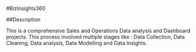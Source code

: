 #BizInsights360

##Description

This is a comprehensive Sales and Operations Data analysis and Dashboard projects. This process involved multiple stages like : Data Collection, Data Cleaning, Data analysis, Data Modelling and Data Insights.


